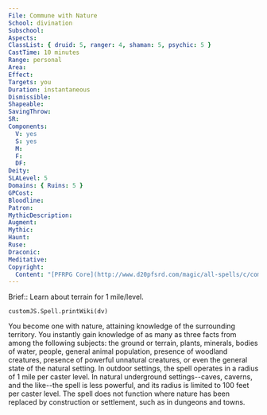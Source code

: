 ```yaml
---
File: Commune with Nature
School: divination
Subschool: 
Aspects: 
ClassList: { druid: 5, ranger: 4, shaman: 5, psychic: 5 }
CastTime: 10 minutes
Range: personal
Area: 
Effect: 
Targets: you
Duration: instantaneous
Dismissible: 
Shapeable: 
SavingThrow: 
SR: 
Components:
  V: yes
  S: yes
  M: 
  F: 
  DF: 
Deity: 
SLALevel: 5
Domains: { Ruins: 5 }
GPCost: 
Bloodline: 
Patron: 
MythicDescription: 
Augment: 
Mythic: 
Haunt: 
Ruse: 
Draconic: 
Meditative: 
Copyright:
  Content: "[PFRPG Core](http://www.d20pfsrd.com/magic/all-spells/c/commune-with-nature)"
---
```

Brief:: Learn about terrain for 1 mile/level.

```dataviewjs
customJS.Spell.printWiki(dv)
```

You become one with nature, attaining knowledge of the surrounding territory. You instantly gain knowledge of as many as three facts from among the following subjects: the ground or terrain, plants, minerals, bodies of water, people, general animal population, presence of woodland creatures, presence of powerful unnatural creatures, or even the general state of the natural setting.  In outdoor settings, the spell operates in a radius of 1 mile per caster level. In natural underground settings--caves, caverns, and the like--the spell is less powerful, and its radius is limited to 100 feet per caster level. The spell does not function where nature has been replaced by construction or settlement, such as in dungeons and towns.

